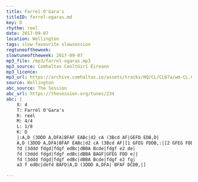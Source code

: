 ```yaml
---
title: Farrel O'Gara's
titleID: farrel-ogaras.md
key: D
rhythm: reel
date: 2017-09-07
location: Wellington
tags: slow-favourite slowsession
regtuneoftheweek:
slowtuneoftheweek: 2017-09-07
mp3_file: /mp3/farrel-ogaras.mp3
mp3_source: Comhaltas Ceoltóirí Éireann
mp3_licence:
mp3_url: https://archive.comhaltas.ie/assets/tracks/HQ/CL/CL67a/wm-CL.CL67a.49.mp3/50fef485e73a8bbf1d5812cb6690f452/59b0a3fd
source: Wellington
abc_source: The Session
abc_url: https://thesession.org/tunes/234
abc: |
    X: 4
    T: Farrel O'Gara's
    R: reel
    M: 4/4
    L: 1/8
    K: D
    |:A,D (3DDD A,DFA|BFAF EABc|d2 cA (3Bcd AF|GEFD EDB,D|
    A,D (3DDD A,DFA|BFAF EABc|d2 cA (3Bcd AF|[1 GFEG FDDB,:|[2 GFEG FDD e||
    fd (3ddd fdgd|fdgf edBc|dBBA Bcde|fdgf e2 de|
    fd (3ddd fdgd|fdgf edBc|dBBA BAGF|GFEG FDD e||
    fd (3ddd fdgd|fdgf edBc|dBBA Bcde|fdgf e2 fg|
    a3 f edBc|defd BAFD|A,D (3DDD A,DFA| BFAF DCDB,|]

---
```

